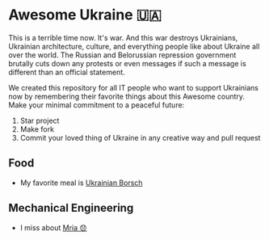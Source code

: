 # Awesome Ukraine 🇺🇦

This is a terrible time now. It's war. And this war destroys Ukrainians, Ukrainian architecture, culture, and everything people like about Ukraine all over the world.
The Russian and Belorussian repression government brutally cuts down any protests or even messages if such a message is different than an official statement.

We created this repository for all IT people who want to support Ukrainians now by remembering their favorite things about this Awesome country.
Make your minimal commitment to a peaceful future:
1. Star project
2. Make fork
3. Commit your loved thing of Ukraine in any creative way and pull request

## Food
* My favorite meal is [Ukrainian Borsch](https://www.unian.ua/lite/holidays/borshch-recept-recept-ukrajinskogo-chervonogo-borshchu-10976501.html) 

## Mechanical Engineering
* I miss about [Mria 😞](https://en.wikipedia.org/wiki/Antonov_An-225_Mriya)
